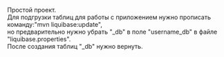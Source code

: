 Простой проект.  
Для подгрузки таблиц для работы с приложением нужно прописать команду:"mvn liquibase:update",  
но предварительно нужно убрать "_db" в поле "username_db" в файле "liquibase.properties".  
После создания таблиц "_db" нужно вернуть.
